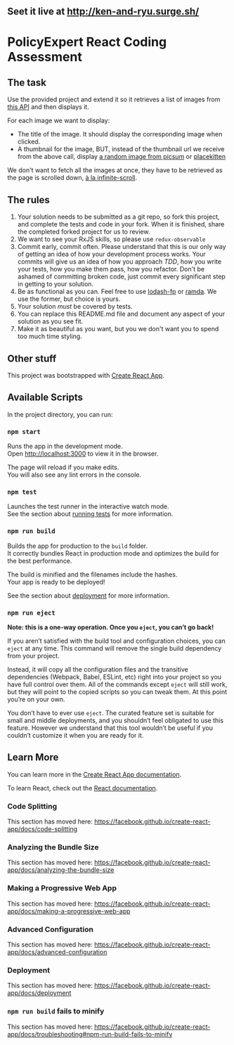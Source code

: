 Seet it live at http://ken-and-ryu.surge.sh/
---

# PolicyExpert React Coding Assessment

## The task

Use the provided project and extend it so it retrieves a list of images from [this API](https://jsonplaceholder.typicode.com/photos) and then displays it.

For each image we want to display:

- The title of the image. It should display the corresponding image when clicked.
- A thumbnail for the image, BUT, instead of the thumbnail url we receive from the above call, display [a random image from picsum](https://picsum.photos/) or [placekitten](https://placekitten.com/)

We don't want to fetch all the images at once, they have to be retrieved as the page is scrolled down, [à la infinite-scroll](https://infinite-scroll.com/demo/masonry/).

## The rules

1. Your solution needs to be submitted as a git repo, so fork this project, and complete the tests and code in your fork. When it is finished, share the completed forked project for us to review. 
1. We want to see your RxJS skills, so please use `redux-observable`
1. Commit early, commit often.
   Please understand that this is our only way of getting an idea of how your development process works.
   Your commits will give us an idea of how you approach *TDD*, how you write your tests, how you make them pass, how you refactor.
   Don't be ashamed of committing broken code, just commit every significant step in getting to your solution.
1. Be as functional as you can. Feel free to use [lodash-fp](https://github.com/lodash/lodash/wiki/FP-Guide) or [ramda](https://ramdajs.com/). We use the former, but choice is yours.
1. Your solution *must* be covered by tests.
1. You can replace this README.md file and document any aspect of your solution as you see fit.
1. Make it as beautiful as you want, but you we don't want you to spend too much time styling.

## Other stuff

This project was bootstrapped with [Create React App](https://github.com/facebook/create-react-app).

## Available Scripts

In the project directory, you can run:

### `npm start`

Runs the app in the development mode.<br>
Open [http://localhost:3000](http://localhost:3000) to view it in the browser.

The page will reload if you make edits.<br>
You will also see any lint errors in the console.

### `npm test`

Launches the test runner in the interactive watch mode.<br>
See the section about [running tests](https://facebook.github.io/create-react-app/docs/running-tests) for more information.

### `npm run build`

Builds the app for production to the `build` folder.<br>
It correctly bundles React in production mode and optimizes the build for the best performance.

The build is minified and the filenames include the hashes.<br>
Your app is ready to be deployed!

See the section about [deployment](https://facebook.github.io/create-react-app/docs/deployment) for more information.

### `npm run eject`

**Note: this is a one-way operation. Once you `eject`, you can’t go back!**

If you aren’t satisfied with the build tool and configuration choices, you can `eject` at any time. This command will remove the single build dependency from your project.

Instead, it will copy all the configuration files and the transitive dependencies (Webpack, Babel, ESLint, etc) right into your project so you have full control over them. All of the commands except `eject` will still work, but they will point to the copied scripts so you can tweak them. At this point you’re on your own.

You don’t have to ever use `eject`. The curated feature set is suitable for small and middle deployments, and you shouldn’t feel obligated to use this feature. However we understand that this tool wouldn’t be useful if you couldn’t customize it when you are ready for it.

## Learn More

You can learn more in the [Create React App documentation](https://facebook.github.io/create-react-app/docs/getting-started).

To learn React, check out the [React documentation](https://reactjs.org/).

### Code Splitting

This section has moved here: https://facebook.github.io/create-react-app/docs/code-splitting

### Analyzing the Bundle Size

This section has moved here: https://facebook.github.io/create-react-app/docs/analyzing-the-bundle-size

### Making a Progressive Web App

This section has moved here: https://facebook.github.io/create-react-app/docs/making-a-progressive-web-app

### Advanced Configuration

This section has moved here: https://facebook.github.io/create-react-app/docs/advanced-configuration

### Deployment

This section has moved here: https://facebook.github.io/create-react-app/docs/deployment

### `npm run build` fails to minify

This section has moved here: https://facebook.github.io/create-react-app/docs/troubleshooting#npm-run-build-fails-to-minify
